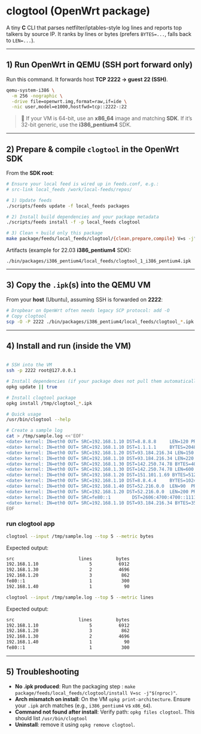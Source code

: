 # clogtool (OpenWrt package)

A tiny **C** CLI that parses netfilter/iptables-style log lines and reports top talkers by source IP. It ranks by lines or bytes (prefers `BYTES=...`, falls back to `LEN=...`).

---

## 1) Run OpenWrt in QEMU (SSH port forward only)

Run this command. It forwards host **TCP 2222 → guest 22 (SSH)**.

```bash
qemu-system-i386 \
  -m 256 -nographic \
  -drive file=openwrt.img,format=raw,if=ide \
  -nic user,model=e1000,hostfwd=tcp::2222-:22
```

> 🔎 If your VM is 64-bit, use an **x86_64** image and matching **SDK**. If it’s 32-bit generic, use the **i386_pentium4** SDK.

---

## 2) Prepare & compile `clogtool` in the OpenWrt SDK

From the **SDK root**:

```bash
# Ensure your local feed is wired up in feeds.conf, e.g.:
# src-link local_feeds /work/local-feeds/repos/

# 1) Update feeds
./scripts/feeds update -f local_feeds packages

# 2) Install build dependencies and your package metadata
./scripts/feeds install -f -p local_feeds clogtool

# 3) Clean + build only this package
make package/feeds/local_feeds/clogtool/{clean,prepare,compile} V=s -j"$(nproc)"

```

Artifacts (example for 22.03 **i386_pentium4** SDK):
```
./bin/packages/i386_pentium4/local_feeds/clogtool_1_i386_pentium4.ipk
```

---

## 3) Copy the `.ipk`(s) into the QEMU VM

From your **host** (Ubuntu), assuming SSH is forwarded on **2222**:

```bash
# Dropbear on OpenWrt often needs legacy SCP protocol: add -O
# Copy clogtool
scp -O -P 2222 ./bin/packages/i386_pentium4/local_feeds/clogtool_*.ipk root@127.0.0.1:/tmp/
```

---

## 4) Install and run (inside the VM)

```sh

# SSH into the VM
ssh -p 2222 root@127.0.0.1

# Install dependencies (if your package does not pull them automatically)
opkg update || true

# Install clogtool package
opkg install /tmp/clogtool_*.ipk

# Quick usage
/usr/bin/clogtool --help

# Create a sample log
cat > /tmp/sample.log <<'EOF'
<date> kernel: IN=eth0 OUT= SRC=192.168.1.10 DST=8.8.8.8     LEN=120 PROTO=UDP SPT=56789 DPT=53
<date> kernel: IN=eth0 OUT= SRC=192.168.1.10 DST=1.1.1.1     BYTES=2048 PROTO=TCP SPT=55000 DPT=443
<date> kernel: IN=eth0 OUT= SRC=192.168.1.20 DST=93.184.216.34 LEN=150 PROTO=UDP SPT=40000 DPT=53
<date> kernel: IN=eth0 OUT= SRC=192.168.1.10 DST=93.184.216.34 LEN=220 PROTO=TCP SPT=55001 DPT=443
<date> kernel: IN=eth0 OUT= SRC=192.168.1.30 DST=142.250.74.78 BYTES=4096 PROTO=TCP SPT=50123 DPT=80
<date> kernel: IN=eth0 OUT= SRC=192.168.1.30 DST=142.250.74.78 LEN=600 PROTO=TCP SPT=50123 DPT=80
<date> kernel: IN=eth0 OUT= SRC=192.168.1.20 DST=151.101.1.69 BYTES=512 PROTO=TCP SPT=40001 DPT=80
<date> kernel: IN=eth0 OUT= SRC=192.168.1.10 DST=8.8.4.4     BYTES=1024 PROTO=UDP SPT=56790 DPT=53
<date> kernel: IN=eth0 OUT= SRC=192.168.1.40 DST=52.216.0.0  LEN=90  PROTO=TCP SPT=51000 DPT=443
<date> kernel: IN=eth0 OUT= SRC=192.168.1.20 DST=52.216.0.0  LEN=200 PROTO=TCP SPT=40002 DPT=443
<date> kernel: IN=eth0 OUT= SRC=fe80::1        DST=2606:4700:4700::1111 BYTES=300 PROTO=UDP SPT=5353 DPT=53
<date> kernel: IN=eth0 OUT= SRC=192.168.1.10 DST=93.184.216.34 BYTES=3500 PROTO=TCP SPT=55002 DPT=443
EOF
```

### run clogtool app
```sh
clogtool --input /tmp/sample.log --top 5 --metric bytes

```
Expected output:
```bash
src                        lines         bytes
192.168.1.10                   5          6912
192.168.1.30                   2          4696
192.168.1.20                   3           862
fe80::1                        1           300
192.168.1.40                   1            90
```

```sh
clogtool --input /tmp/sample.log --top 5 --metric lines

```
Expected output:
```bash
src                        lines         bytes
192.168.1.10                   5          6912
192.168.1.20                   3           862
192.168.1.30                   2          4696
192.168.1.40                   1            90
fe80::1                        1           300
```

---

## 5) Troubleshooting

- **No .ipk produced**: Run the packaging step :  `make package/feeds/local_feeds/clogtool/install V=sc -j"$(nproc)"`.
- **Arch mismatch on install**: On the VM `opkg print-architecture`. Ensure your `.ipk` arch matches (e.g., `i386_pentium4` vs `x86_64`).
- **Command not found after install**: Verify path: `opkg files clogtool`. This should list `/usr/bin/clogtool`
- **Uninstall**: remove it using `opkg remove clogtool`.



